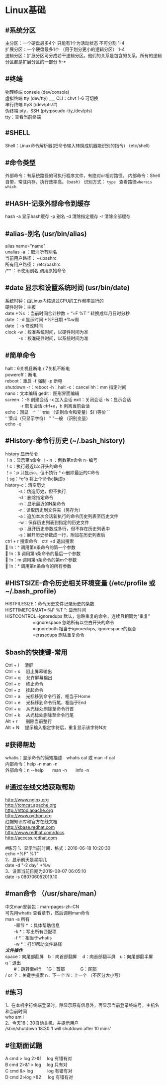 Linux基础  
== 
#系统分区
--  
主分区：一个硬盘最多4个 只能有1个为活动状态 不可分割   1-4  
扩展分区：一个硬盘最多1个 （用于划分更小的逻辑分区）  1-4  
逻辑分区：扩展分区可分成若干逻辑分区。他们的关系是包含的关系，所有的逻辑分区都是扩展分区的一部分  5-*  

#终端  
--
物理终端 consele   (dev/console)  
虚拟终端 tty       (dev/tty)         ___  CLI：chvt 1-6 可切换   
串行终端 ttyS      (/dev/pts/#)  
  伪终端 pty，SSH  (pty:pseudo-tty,/dev/pts)  
tty：查看当前终端  

#SHELL
--
Shell：Linux命令解析器(把命令输入转换成机器能识别的指令)  （etc/shell)

#命令类型  
--
外部命令：有系统路径的可执行程序文件，有绝对or相对路径。 
内部命令：Shell自带，常驻内存，执行效率高。（bash）
识别方式： `type `  查看路径`whereis` `which`   

#HASH-记录外部命令到缓存  
--
hash -a 显示hash缓存
     -p 别名 
     -d 清除指定缓存
     -r 清除全部缓存  

#alias-别名  (usr/bin/alias)
--
alias name="name"  
unalias -a ：取消所有别名  
当前用户路径： ~/.bashrc  
所有用户路径： /etc/bashrc   
/** ：不使用别名,调用原始命令  

#date 显示和设置系统时间 (usr/bin/date)
--
系统时钟：由Linux内核通过CPU的工作频率进行的  
硬件时钟：主板  
date  +%s ：当前时间合计秒数   + “+F %T ” 转换成年月日时分秒   
date  ：-d  显示时间  +%F日期  +%w周  
date  ：-s  修改时间  
clock -w：校准系统时间，以硬件时间为准  
 &nbsp;&nbsp; &nbsp; &nbsp; &nbsp;&nbsp;&nbsp;&nbsp;-s：校准硬件时间，以系统时间为准  

#简单命令
--
halt：6关机且断电 / 7关机不断电  
poweroff：断电  
reboot：重启  -f 强制  -p 断电  
shutdown -r：reboot -h：halt -c：cancel   hh：mm 指定时间  
nano：文本编辑  gedit：图形界面编辑  
screen ：-S 创建会话 -x 加入会话 exit：关闭会话 -ls：显示会话  
&nbsp; &nbsp; &nbsp; &nbsp; &nbsp; &nbsp;&nbsp;-r 恢复会话 ctrl+a，b 剥离当前会话  
echo：回显 &nbsp;&nbsp;  `^ ``智能` （识别命令和变量）$( )等价 ``  
‘ ’呆瓜（只显示字符） " "一般 （识别变量）   
echo -e

#History-命令行历史 (~/.bash_history)  
--
history 显示命令  
！n：显示第n命令  ！- n ：倒数第n命令   n=编号  
！c：执行最近以c开头的命令  
！c：p 只显示c，但不执行
^ c:删除最近的C命令  
！sg：^c^b  将上个命令c换成b   
history-c：清空历史    
&emsp;&emsp;&emsp;-s：伪造历史，但不执行  
&emsp;&emsp;&emsp;-d：删除指定命令  
&emsp;&emsp;&emsp;-n：显示最近的N条命令  
&emsp;&emsp;&emsp;-r：读取历史到文件夹（另存为）  
&emsp;&emsp;&emsp;-a：追加本次会话新执行的命令历史列表至历史文件  
&emsp;&emsp;&emsp;-w：保存历史列表到指定的历史文件  
&emsp;&emsp;&emsp;-p：展开历史参数成多行，但不存在历史列表中  
&emsp;&emsp;&emsp;-s：展开历史参数成一行，附加在历史列表后  
ctrl + r 搜索命令&emsp;ctrl +d 退出搜索   
 !n：^ 调用第n条命令的第一个参数  
 !n：$ 调用第n条命令的最后一个参数  
 !n：m 调用第n条命令的第m个参数  
 !n：* 调用第n条命令的所有参数  

#HISTSIZE-命令历史相关环境变量  (/etc/profile 或 ~/.bash_profile)
--
HISTFILESIZE：命令历史文件记录历史的条数  
HISTTIMEFORMAT=:%F %T ": 显示时间  
HISTCONTROL=ignoredups 默认，忽略重复的命令，连续且相同为“重复”  
&emsp;&emsp;&emsp;&emsp;&emsp;&emsp; =ignorespace 忽略所有以空白开头的命令  
&emsp;&emsp;&emsp;&emsp;&emsp;&emsp; =ignoreboth 相当于ignoredups, ignorespace的组合  
&emsp;&emsp;&emsp;&emsp;&emsp;&emsp; =erasedups 删除重复命令  

$bash的快捷键-常用
--
Ctrl + l &emsp;清屏    
Ctrl + s &emsp;阻止屏幕输出  
Ctrl + q &emsp;允许屏幕输出  
Ctrl + c &emsp;终止命令  
Ctrl + z &emsp;挂起命令  
Ctrl + a &emsp;光标移到命令行首，相当于Home  
Ctrl + e &emsp;光标移到命令行尾，相当于End  
Ctrl + u &emsp;从光标处删除至命令行首  
Ctrl + k &emsp;从光标处删除至命令行尾  
Alt  + r &nbsp;&emsp; 删除当前整行  
Alt + N  &emsp;提示输入指定字符后，重复显示该字符N次  

#获得帮助
--  
whatis：显示命令的简短描述&emsp;whatis cal 或 man –f cal  
内部命令：help -n  man -n  
外部命令：n --help&emsp;&emsp;man -n&emsp;&emsp;info -n  
  

#通过在线文档获取帮助  
--
http://www.nginx.org  
http://tomcat.apache.org  
http://httpd.apache.org  
http://www.python.org  
红帽知识库和官方在线文档  
http://kbase.redhat.com  
http://www.redhat.com/docs  
http://access.redhat.com  


#练习
1、显示当前时间，格式：2016-06-18 10:20:30  
echo +%F" %T"   
2、显示前天是星期几  
date -d "-2 day" +%w  
3、设置当前日期为2019-08-07 06:05:10  
date -s 080706052019.10

#man命令 （/usr/share/man）
--
中文man安装包：man-pages-zh-CN  
可先用whatis 查看章节，然后调用man命令   
man -a 所有  
&emsp;&emsp;-章节 * ：具体帮助信息  
&emsp;&emsp;-k *：写出所有匹配项  
&emsp;&emsp;-f *：相当于whatis  
&emsp;&emsp;-w *：打印帮助文件路径  
***文件操作***  
space：向尾部翻屏&emsp;b：向首部翻屏
&emsp;d：向首部翻半屏&emsp;u：向尾部翻半屏&emsp;q：退出  
&emsp;&emsp;#：跳转至#行
&emsp;1G：首部 &emsp;&emsp;&emsp; G：尾部  
/ or ？：关键字搜索  n：下一个 N：上一个 （不区分大小写）  

#练习  
--
1、在本机字符终端登录时，除显示原有信息外，再显示当前登录终端号，主机名和当前时间  
who am i   
2、今天18：30自动关机，并提示用户  
/sbin/shutdown 18:30   'I will shutdown after 10 mins'  

#往期面试题  
--
A cmd > log 2>&1&emsp; log 有错有对  
B cmd 2>&1 > log&emsp; log 只有对  
C cmd &> log&emsp;&emsp;&emsp; log 有错有对  
D cmd 2>log >&2 &emsp; log 有错有对  












     













